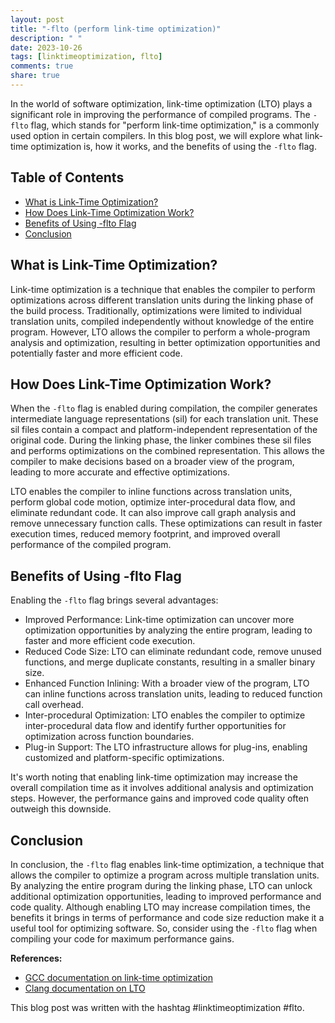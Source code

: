 ```yaml
---
layout: post
title: "-flto (perform link-time optimization)"
description: " "
date: 2023-10-26
tags: [linktimeoptimization, flto]
comments: true
share: true
---
```


In the world of software optimization, link-time optimization (LTO) plays a significant role in improving the performance of compiled programs. The `-flto` flag, which stands for "perform link-time optimization," is a commonly used option in certain compilers. In this blog post, we will explore what link-time optimization is, how it works, and the benefits of using the `-flto` flag.

## Table of Contents
- [What is Link-Time Optimization?](#what-is-link-time-optimization)
- [How Does Link-Time Optimization Work?](#how-does-link-time-optimization-work)
- [Benefits of Using -flto Flag](#benefits-of-using-flto-flag)
- [Conclusion](#conclusion)

## What is Link-Time Optimization?

Link-time optimization is a technique that enables the compiler to perform optimizations across different translation units during the linking phase of the build process. Traditionally, optimizations were limited to individual translation units, compiled independently without knowledge of the entire program. However, LTO allows the compiler to perform a whole-program analysis and optimization, resulting in better optimization opportunities and potentially faster and more efficient code.

## How Does Link-Time Optimization Work?

When the `-flto` flag is enabled during compilation, the compiler generates intermediate language representations (sil) for each translation unit. These sil files contain a compact and platform-independent representation of the original code. During the linking phase, the linker combines these sil files and performs optimizations on the combined representation. This allows the compiler to make decisions based on a broader view of the program, leading to more accurate and effective optimizations.

LTO enables the compiler to inline functions across translation units, perform global code motion, optimize inter-procedural data flow, and eliminate redundant code. It can also improve call graph analysis and remove unnecessary function calls. These optimizations can result in faster execution times, reduced memory footprint, and improved overall performance of the compiled program.

## Benefits of Using -flto Flag

Enabling the `-flto` flag brings several advantages:

- Improved Performance: Link-time optimization can uncover more optimization opportunities by analyzing the entire program, leading to faster and more efficient code execution.
- Reduced Code Size: LTO can eliminate redundant code, remove unused functions, and merge duplicate constants, resulting in a smaller binary size.
- Enhanced Function Inlining: With a broader view of the program, LTO can inline functions across translation units, leading to reduced function call overhead.
- Inter-procedural Optimization: LTO enables the compiler to optimize inter-procedural data flow and identify further opportunities for optimization across function boundaries.
- Plug-in Support: The LTO infrastructure allows for plug-ins, enabling customized and platform-specific optimizations.

It's worth noting that enabling link-time optimization may increase the overall compilation time as it involves additional analysis and optimization steps. However, the performance gains and improved code quality often outweigh this downside.

## Conclusion

In conclusion, the `-flto` flag enables link-time optimization, a technique that allows the compiler to optimize a program across multiple translation units. By analyzing the entire program during the linking phase, LTO can unlock additional optimization opportunities, leading to improved performance and code quality. Although enabling LTO may increase compilation times, the benefits it brings in terms of performance and code size reduction make it a useful tool for optimizing software. So, consider using the `-flto` flag when compiling your code for maximum performance gains.

**References:**
- [GCC documentation on link-time optimization](https://gcc.gnu.org/onlinedocs/gcc/Optimize-Options.html)
- [Clang documentation on LTO](https://clang.llvm.org/docs/LinkTimeOptimization.html)

This blog post was written with the hashtag #linktimeoptimization #flto.